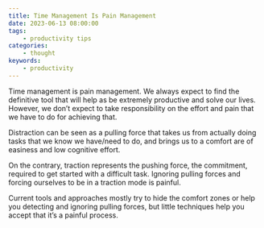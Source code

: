 ```yaml
---
title: Time Management Is Pain Management
date: 2023-06-13 08:00:00
tags:
    - productivity tips
categories:
    - thought
keywords:
    - productivity
---
```

Time management is pain management. We always expect to find the definitive tool that will help as be extremely productive and solve our lives. However, we don’t expect to take responsibility on the effort and pain that we have to do for achieving that.

Distraction can be seen as a pulling force that takes us from actually doing tasks that we know we have/need to do, and brings us to a comfort are of easiness and low cognitive effort.

On the contrary, traction represents the pushing force, the commitment, required to get started with a difficult task. Ignoring pulling forces and forcing ourselves to be in a traction mode is painful.

Current tools and approaches mostly try to hide the comfort zones or help you detecting and ignoring pulling forces, but little techniques help you accept that it’s a painful process.
